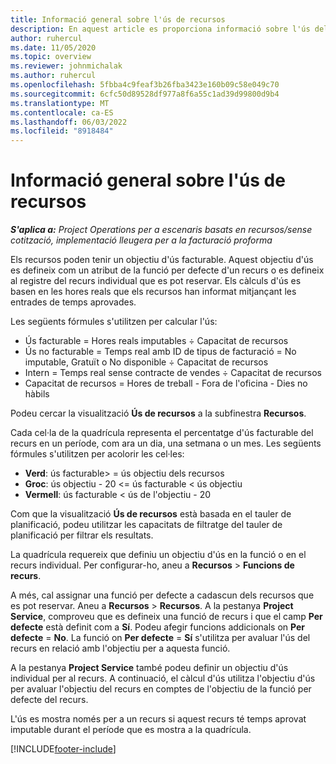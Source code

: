 ```yaml
---
title: Informació general sobre l'ús de recursos
description: En aquest article es proporciona informació sobre l'ús dels recursos al Project Operations.
author: ruhercul
ms.date: 11/05/2020
ms.topic: overview
ms.reviewer: johnmichalak
ms.author: ruhercul
ms.openlocfilehash: 5fbba4c9feaf3b26fba3423e160b09c58e049c70
ms.sourcegitcommit: 6cfc50d89528df977a8f6a55c1ad39d99800d9b4
ms.translationtype: MT
ms.contentlocale: ca-ES
ms.lasthandoff: 06/03/2022
ms.locfileid: "8918484"
---
```

# <a name="resource-utilization-overview"></a>Informació general sobre l'ús de recursos

_**S'aplica a:** Project Operations per a escenaris basats en recursos/sense cotització, implementació lleugera per a la facturació proforma_

Els recursos poden tenir un objectiu d'ús facturable. Aquest objectiu d'ús es defineix com un atribut de la funció per defecte d'un recurs o es defineix al registre del recurs individual que es pot reservar. Els càlculs d'ús es basen en les hores reals que els recursos han informat mitjançant les entrades de temps aprovades.

Les següents fórmules s'utilitzen per calcular l'ús:

  - Ús facturable = Hores reals imputables ÷ Capacitat de recursos
  - Ús no facturable = Temps real amb ID de tipus de facturació = No imputable, Gratuït o No disponible ÷ Capacitat de recursos
  - Intern = Temps real sense contracte de vendes ÷ Capacitat de recursos
  - Capacitat de recursos = Hores de treball - Fora de l'oficina - Dies no hàbils

Podeu cercar la visualització **Ús de recursos** a la subfinestra **Recursos**.

Cada cel·la de la quadrícula representa el percentatge d'ús facturable del recurs en un període, com ara un dia, una setmana o un mes. Les següents fórmules s'utilitzen per acolorir les cel·les:

  - **Verd**: ús facturable> = ús objectiu dels recursos
  - **Groc**: ús objectiu - 20 <= ús facturable < ús objectiu
  - **Vermell**: ús facturable < ús de l'objectiu - 20

Com que la visualització **Ús de recursos** està basada en el tauler de planificació, podeu utilitzar les capacitats de filtratge del tauler de planificació per filtrar els resultats.

La quadrícula requereix que definiu un objectiu d'ús en la funció o en el recurs individual. Per configurar-ho, aneu a **Recursos** > **Funcions de recurs**.

A més, cal assignar una funció per defecte a cadascun dels recursos que es pot reservar. Aneu a **Recursos** > **Recursos**. A la pestanya **Project Service**, comproveu que es defineix una funció de recurs i que el camp **Per defecte** està definit com a **Sí**. Podeu afegir funcions addicionals on **Per defecte** = **No**. La funció on **Per defecte** = **Sí** s'utilitza per avaluar l'ús del recurs en relació amb l'objectiu per a aquesta funció.

A la pestanya **Project Service** també podeu definir un objectiu d'ús individual per al recurs. A continuació, el càlcul d'ús utilitza l'objectiu d'ús per avaluar l'objectiu del recurs en comptes de l'objectiu de la funció per defecte del recurs.

L'ús es mostra només per a un recurs si aquest recurs té temps aprovat imputable durant el període que es mostra a la quadrícula.


[!INCLUDE[footer-include](../includes/footer-banner.md)]